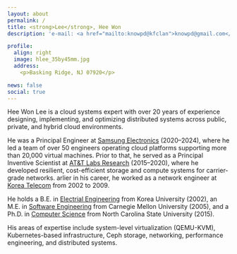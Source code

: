 ```yaml
---
layout: about
permalink: /
title: <strong>Lee</strong>, Hee Won
description: 'e-mail: <a href="mailto:knowpd@kfclan">knowpd@gmail.com</a>'

profile:
  align: right
  image: hlee_35by45mm.jpg
  address:
    <p>Basking Ridge, NJ 07920</p>

news: false
social: true
---
```


  Hee Won Lee is a cloud systems expert with over 20 years of experience designing, implementing, and 
  optimizing distributed systems across public, private, and hybrid cloud environments.
  
  He was a Principal Engineer at [Samsung Electronics](https://www.samsung.com/us/about-us/our-business) (2020–2024), 
  where he led a team of over 50 engineers operating cloud platforms supporting more than 20,000 virtual machines. 
  Prior to that, he served as a Principal Inventive Scientist at [AT&T Labs Research](https://about.att.com/sites/labs_research) (2015–2020), 
  where he developed resilient, cost-efficient storage and compute systems for carrier-grade networks. 
  arlier in his career, he worked as a network engineer at [Korea Telecom](https://corp.kt.com/eng) from 2002 to 2009.

  He holds a B.E. in [Electrial Engineering](https://ee.korea.ac.kr/eng/main/main.html) from Korea University (2002), 
  an M.E. in [Software Engineering]("https://mse.isri.cmu.edu/applicants/mse-as/index.html) from Carnegie Mellon University (2005), and 
  a Ph.D. in [Computer Science](https://www.csc.ncsu.edu/) from North Carolina State University (2015).

  His areas of expertise include system-level virtualization (QEMU-KVM), Kubernetes-based infrastructure, 
  Ceph storage, networking, performance engineering, and distributed systems.


<!-- Hee Won Lee is Pincipal Inventive Scientist at [AT&T Labs Research](https://about.att.com/sites/labs_research).

Hee Won received a BE in [electrial engineering](https://ee.korea.edu/ee_en/index.do) in 2002, from
Korea University, 
MSE in [software engineering](https://mse.isri.cmu.edu/applicants/mse-as/index.html) in 2005, from
Carnegie Mellon University, and a
PhD in [computer science](https://www.csc.ncsu.edu/) in 2015, from
North Carolina State University; his PhD advisor was
[Mihail Sichitiu](https://www.ece.ncsu.edu/people/mlsichit/).
He was a member of technical staff in KT (Korea Telecom) from 2002 to 2009, and 
joined AT&T in 2015.

His research interest lies in computer networking, storage systems, distributed systems,  wireless networking, mobile computing, edge computing, and machine learning. -->